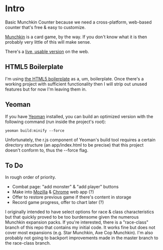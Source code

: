 # Intro

Basic Munchkin Counter because we need a cross-platform, web-based counter that's free & easy to customize.

[Munchkin](http://www.worldofmunchkin.com/game/) is a card game, by the way. If you don't know what it is then probably very little of this will make sense.

There's a [live, usable version](http://phette.net/munchkin-counter/) on the web.

## HTML5 Boilerplate

I'm using [the HTML5 boilerplate](http://html5boilerplate.com/) as a, um, boilerplate. Once there's a working project with sufficient functionality then I will strip out unused features but for now I'm leaving them in.

## Yeoman

If you have [Yeoman](http://yeoman.io/) installed, you can build an optimized version with the following command (run inside the project's root):

    yeoman build:minify --force

Unfortunately, the r.js component of Yeoman's build tool requires a certain directory structure (an app/index.html to be precise) that this project doesn't conform to, thus the --force flag.

## To Do

In rough order of priority.

- Combat page: "add monster" & "add player" buttons
- Make into [Mozilla](https://developer.mozilla.org/en-US/docs/Apps/Manifest) & [Chrome](https://developers.google.com/chrome/apps/docs/developers_guide) web app (?)
- Offer to restore previous game if there's content in storage
- Record game progress, offer to chart later (?)

I originally intended to have select options for race & class characteristics but that quickly proved to be too burdensome given the numerous Munchkin expansion packs. If you're interested, there is a "race-class" branch of this repo that contains my initial code. It works fine but does not cover most expansions (e.g. Star Munchkin, Axe Cop Munchkin). I'm also probably not going to backport improvements made in the master branch to the race-class branch.
